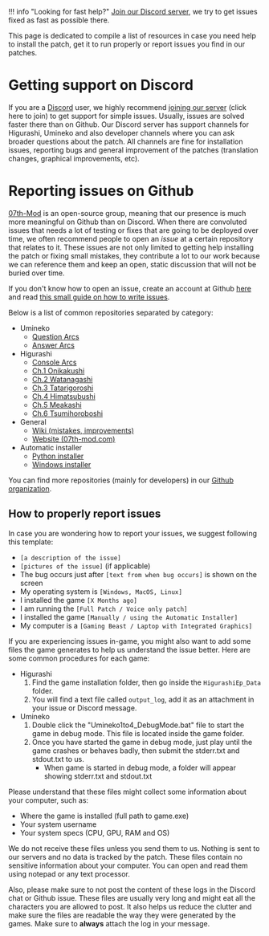 !!! info "Looking for fast help?"
    [Join our Discord server](https://discord.gg/pf5VhF9), we try to get issues fixed as fast as possible there.


This page is dedicated to compile a list of resources in case you need help to install the patch, get it to run properly or report issues you find in our patches.

# Getting support on Discord

If you are a [Discord](https://discordapp.com/) user, we highly recommend [joining our server](https://discord.gg/pf5VhF9) (click here to join) to get support for simple issues. Usually, issues are solved faster there than on Github. Our Discord server has support channels for Higurashi, Umineko and also developer channels where you can ask broader questions about the patch. All channels are fine for installation issues, reporting bugs and general improvement of the patches (translation changes, graphical improvements, etc).

# Reporting issues on Github

[07th-Mod](https://github.com/07th-mod/) is an open-source group, meaning that our presence is much more meaningful on Github than on Discord. When there are convoluted issues that needs a lot of testing or fixes that are going to be deployed over time, we often recommend people to open an *issue* at a certain repository that relates to it. These issues are not only limited to getting help installing the patch or fixing small mistakes, they contribute a lot to our work because we can reference them and keep an open, static discussion that will not be buried over time.

If you don't know how to open an issue, create an account at Github [here](https://github.com/join) and read [this small guide on how to write issues](https://help.github.com/en/articles/creating-an-issue).

Below is a list of common repositories separated by category:

* Umineko
    * [Question Arcs](https://github.com/07th-mod/umineko-question/issues)
    * [Answer Arcs](https://github.com/07th-mod/umineko-answer/issues)
* Higurashi
    * [Console Arcs](https://github.com/07th-mod/higurashi-console-arcs/issues)
    * [Ch.1 Onikakushi](https://github.com/07th-mod/onikakushi/issues)
    * [Ch.2 Watanagashi](https://github.com/07th-mod/watanagashi/issues)
    * [Ch.3 Tatarigoroshi](https://github.com/07th-mod/tatarigoroshi/issues)
    * [Ch.4 Himatsubushi](https://github.com/07th-mod/himatsubushi/issues)
    * [Ch.5 Meakashi](https://github.com/07th-mod/meakashi/issues)
    * [Ch.6 Tsumihoroboshi](https://github.com/07th-mod/tsumihoroboshi/issues)
* General
    * [Wiki (mistakes, improvements)](https://github.com/07th-mod/wiki/issues)
    * [Website (07th-mod.com)](https://github.com/07th-mod/website/issues)
* Automatic installer
    * [Python installer](https://github.com/07th-mod/python-patcher)
    * [Windows installer](https://github.com/07th-mod/Higurashi_Installer_WPF)
  
You can find more repositories (mainly for developers) in our [Github organization](https://github.com/07th-mod/).

## How to properly report issues

In case you are wondering how to report your issues, we suggest following this template:

- ``[a description of the issue]``
- ``[pictures of the issue]`` (if applicable)
- The bug occurs just after ``[text from when bug occurs]`` is shown on the screen
- My operating system is ``[Windows, MacOS, Linux]``
- I installed the game ``[X Months ago]``
- I am running the ``[Full Patch / Voice only patch]``
- I installed the game ``[Manually / using the Automatic Installer]``
- My computer is a ``[Gaming Beast / Laptop with Integrated Graphics]``

If you are experiencing issues in-game, you might also want to add some files the game generates to help us understand the issue better. Here are some common procedures for each game:

* Higurashi
  1. Find the game installation folder, then go inside the ``HigurashiEp_Data`` folder.
  2. You will find a text file called ``output_log``, add it as an attachment in your issue or Discord message.
* Umineko
  1. Double click the "Umineko1to4_DebugMode.bat" file to start the game in debug mode. This file is located inside the game folder.
  2. Once you have started the game in debug mode, just play until the game crashes or behaves badly, then submit the stderr.txt and stdout.txt to us.
      * When game is started in debug mode, a folder will appear showing stderr.txt and stdout.txt

Please understand that these files might collect some information about your computer, such as:

* Where the game is installed (full path to game.exe)
* Your system username
* Your system specs (CPU, GPU, RAM and OS)

We do not receive these files unless you send them to us. Nothing is sent to our servers and no data is tracked by the patch. These files contain no sensitive information about your computer. You can open and read them using notepad or any text processor.

Also, please make sure to not post the content of these logs in the Discord chat or Github issue. These files are usually very long and might eat all the characters you are allowed to post. It also helps us reduce the clutter and make sure the files are readable the way they were generated by the games. Make sure to **always** attach the log in your message.
